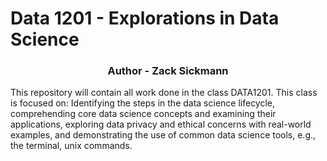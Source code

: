 # Data 1201 - Explorations in Data Science
<h3 align="center">Author - Zack Sickmann</h3>
This repository will contain all work done in the class DATA1201. This class is focused on: Identifying the steps in the data science lifecycle, comprehending core data science concepts and examining their applications, exploring data privacy and ethical concerns with real-world examples, and demonstrating the use of common data science tools, e.g., the terminal, unix commands.
